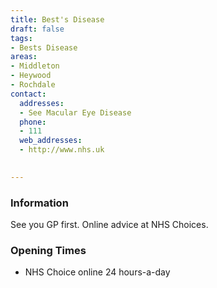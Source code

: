 ```yaml
---
title: Best's Disease
draft: false
tags:
- Bests Disease
areas:
- Middleton
- Heywood
- Rochdale
contact:
  addresses:
  - See Macular Eye Disease
  phone:
  - 111
  web_addresses:
  - http://www.nhs.uk
  

---
```


### Information
See you GP first.  Online advice at NHS Choices.

### Opening Times
* NHS Choice online 24 hours-a-day

